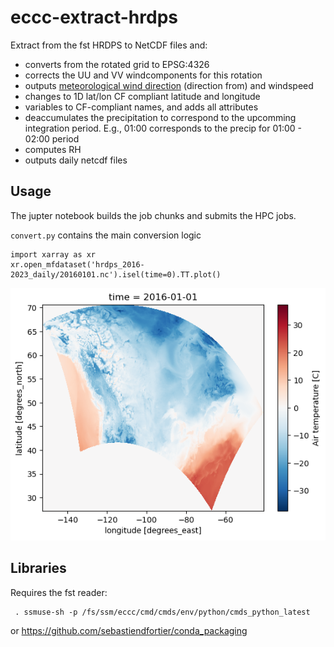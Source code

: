 # eccc-extract-hrdps
Extract from the fst HRDPS to NetCDF files and:
- converts from the rotated grid to EPSG:4326
- corrects the UU and VV windcomponents for this rotation
- outputs [meteorological wind direction](https://mst.nerc.ac.uk/wind_vect_convs.html) (direction from) and windspeed
- changes to 1D lat/lon CF compliant latitude and longitude
- variables to CF-compliant names, and adds all attributes
- deaccumulates the precipitation to correspond to the upcomming integration period. E.g., 01:00 corresponds to the precip for 01:00 - 02:00 period
- computes RH
- outputs daily netcdf files


## Usage

The jupter notebook builds the job chunks and submits the HPC jobs.

`convert.py` contains the main conversion logic 

```
import xarray as xr
xr.open_mfdataset('hrdps_2016-2023_daily/20160101.nc').isel(time=0).TT.plot()
```
![](fig1.png)


## Libraries
Requires the fst reader:

```
 . ssmuse-sh -p /fs/ssm/eccc/cmd/cmds/env/python/cmds_python_latest
```
or
https://github.com/sebastiendfortier/conda_packaging